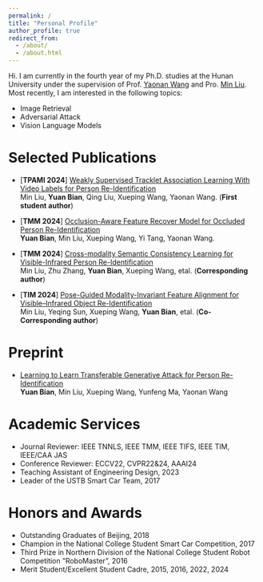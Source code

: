 ```yaml
---
permalink: /
title: "Personal Profile"
author_profile: true
redirect_from: 
  - /about/
  - /about.html
---
```


Hi. I am currently in the fourth year of my Ph.D. studies at the Hunan University under the supervision of Prof. [Yaonan Wang](http://eeit.hnu.edu.cn/info/1277/4490.htm) and Pro. [Min Liu](http://eeit.hnu.edu.cn/info/1291/5218.htm). Most recently, I am interested in the following topics:
- Image Retrieval
- Adversarial Attack
- Vision Language Models

Selected Publications
======
- [__TPAMI 2024__] [Weakly Supervised Tracklet Association Learning With Video Labels for Person Re-Identification](https://ieeexplore.ieee.org/abstract/document/10371780)  
  Min Liu, __Yuan Bian__, Qing Liu, Xueping Wang, Yaonan Wang. (__First student author__)
  
- [__TMM 2024__] [Occlusion-Aware Feature Recover Model for Occluded Person Re-Identification](https://ieeexplore.ieee.org/document/10314802)  
  __Yuan Bian__,  Min Liu, Xueping Wang, Yi Tang, Yaonan Wang.
  
- [__TMM 2024__] [Cross-modality Semantic Consistency Learning for Visible-Infrared Person Re-Identification](https://ieeexplore.ieee.org/document/10812860)  
  Min Liu, Zhu Zhang, __Yuan Bian__, Xueping Wang, etal. (__Corresponding author__)
  
- [__TIM 2024__] [Pose-Guided Modality-Invariant Feature Alignment for Visible–Infrared Object Re-Identification](https://ieeexplore.ieee.org/document/10490225)  
  Min Liu, Yeqing Sun, Xueping Wang, __Yuan Bian__, etal. (__Co-Corresponding author__)

Preprint
======
- [Learning to Learn Transferable Generative Attack for Person Re-Identification](https://arxiv.org/abs/2409.04208)  
  __Yuan Bian__, Min Liu, Xueping Wang, Yunfeng Ma, Yaonan Wang

Academic Services
======
- Journal Reviewer: IEEE TNNLS, IEEE TMM, IEEE TIFS, IEEE TIM, IEEE/CAA JAS
- Conference Reviewer: ECCV22, CVPR22&24, AAAI24
- Teaching Assistant of Engineering Design, 2023
- Leader of the USTB Smart Car Team, 2017

Honors and Awards
======
- Outstanding Graduates of Beijing, 2018
- Champion in the National College Student Smart Car Competition, 2017
- Third Prize in Northern Division of the National College Student Robot Competition “RoboMaster”, 2016
- Merit Student/Excellent Student Cadre, 2015, 2016, 2022, 2024
